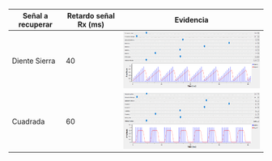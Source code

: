 | Señal a recuperar | Retardo señal Rx (ms) | Evidencia                  |
|-------|--------------|--------------------------------|
| Diente Sierra    | 40           |<img src="imagenes/DemodulacionDienteSierra.PNG" width="500">|
| Cuadrada    | 60           |<img src="imagenes/DemodulacionCuadrada.PNG" width="500">|

